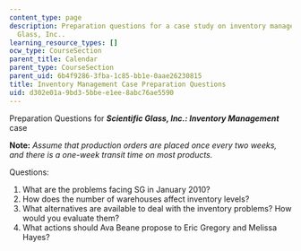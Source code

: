 ```yaml
---
content_type: page
description: Preparation questions for a case study on inventory management at Scientific
  Glass, Inc..
learning_resource_types: []
ocw_type: CourseSection
parent_title: Calendar
parent_type: CourseSection
parent_uid: 6b4f9286-3fba-1c85-bb1e-0aae26230815
title: Inventory Management Case Preparation Questions
uid: d302e01a-9bd3-5bbe-e1ee-8abc76ae5590
---
```


Preparation Questions for **_Scientific Glass, Inc.: Inventory Management_** case

**Note:** _Assume that production orders are placed once every two weeks, and there is a one-week transit time on most products._

Questions:

1.  What are the problems facing SG in January 2010?
2.  How does the number of warehouses affect inventory levels?
3.  What alternatives are available to deal with the inventory problems? How would you evaluate them?
4.  What actions should Ava Beane propose to Eric Gregory and Melissa Hayes?